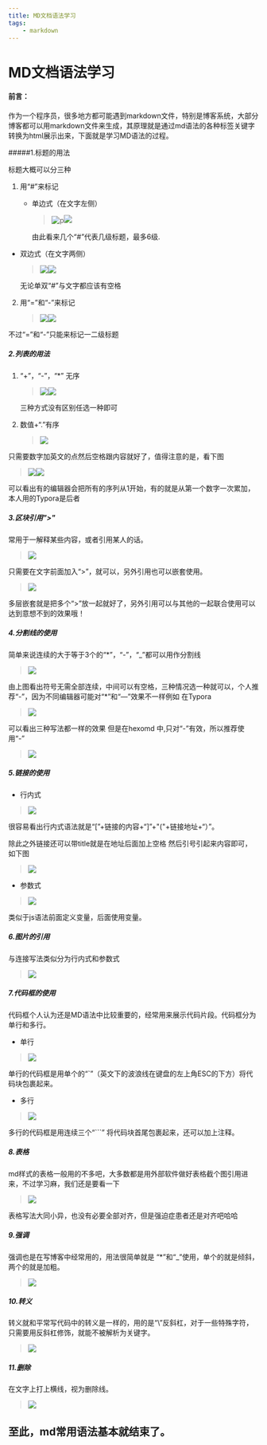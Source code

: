 ```yaml
---
title: MD文档语法学习
tags: 
	- markdown 
---
```


# MD文档语法学习

#### 前言：

​	作为一个程序员，很多地方都可能遇到markdown文件，特别是博客系统，大部分博客都可以用markdown文件来生成，其原理就是通过md语法的各种标签关键字转换为html展示出来，下面就是学习MD语法的过程。
<!-- more -->
#####1.标题的用法

标题大概可以分三种

1. 用“#”来标记

   + 单边式（在文字左侧）

     >![p](https://raw.githubusercontent.com/onlyamonkey/newblog/master/source/_posts/md-images/1.png)![](https://raw.githubusercontent.com/onlyamonkey/newblog/master/source/_posts/md-images/1-1.png)	

     由此看来几个“#”代表几级标题，最多6级.

 + 双边式（在文字两侧）

     >![](https://raw.githubusercontent.com/onlyamonkey/newblog/master/source/_posts/md-images/2.png)![](https://raw.githubusercontent.com/onlyamonkey/newblog/master/source/_posts/md-images/2-2.png)

     无论单双“#”与文字都应该有空格

2. 用“=”和“-”来标记

   > ![](https://raw.githubusercontent.com/onlyamonkey/newblog/master/source/_posts/md-images/3.png)![](https://raw.githubusercontent.com/onlyamonkey/newblog/master/source/_posts/md-images/3-3.png)

不过“=”和“-”只能来标记一二级标题

##### 2.列表的用法

1. “+”，“-”，“*” 无序

   > ![](https://raw.githubusercontent.com/onlyamonkey/newblog/master/source/_posts/md-images/4.png)![](https://raw.githubusercontent.com/onlyamonkey/newblog/master/source/_posts/md-images/4-4.png)

   三种方式没有区别任选一种即可

2. 数值+“.”有序

   > ![](https://raw.githubusercontent.com/onlyamonkey/newblog/master/source/_posts/md-images/5.png)

只需要数字加英文的点然后空格跟内容就好了，值得注意的是，看下图



> ![](https://raw.githubusercontent.com/onlyamonkey/newblog/master/source/_posts/md-images/6.png)![](https://raw.githubusercontent.com/onlyamonkey/newblog/master/source/_posts/md-images/7.png)

可以看出有的编辑器会把所有的序列从1开始，有的就是从第一个数字一次累加，本人用的Typora是后者

##### 3.区块引用">"

常用于一解释某些内容，或者引用某人的话。

> ![](https://raw.githubusercontent.com/onlyamonkey/newblog/master/source/_posts/md-images/8.png)

只需要在文字前面加入“>”，就可以，另外引用也可以嵌套使用。

> ![](https://raw.githubusercontent.com/onlyamonkey/newblog/master/source/_posts/md-images/9.png)

多层嵌套就是把多个“>”放一起就好了，另外引用可以与其他的一起联合使用可以达到意想不到的效果哦！

##### 4.分割线的使用

简单来说连续的大于等于3个的“*”，“-”，“_”都可以用作分割线
>![](https://raw.githubusercontent.com/onlyamonkey/newblog/master/source/_posts/md-images/10.png)

由上图看出符号无需全部连续，中间可以有空格，三种情况选一种就可以，个人推荐“-”，因为不同编辑器可能对“*”和“—”效果不一样例如
在Typora
>![](https://raw.githubusercontent.com/onlyamonkey/newblog/master/source/_posts/md-images/11.png)

可以看出三种写法都一样的效果
但是在hexomd 中,只对“-”有效，所以推荐使用“-”

>![](https://raw.githubusercontent.com/onlyamonkey/newblog/master/source/_posts/md-images/12.png)

##### 5.链接的使用
 *  行内式
>![](https://raw.githubusercontent.com/onlyamonkey/newblog/master/source/_posts/md-images/13.png)

很容易看出行内式语法就是“[”+链接的内容+“]”+"("+链接地址+“）”。

除此之外链接还可以带title就是在地址后面加上空格 然后引号引起来内容即可，如下图
>![](https://raw.githubusercontent.com/onlyamonkey/newblog/master/source/_posts/md-images/14.png)

* 参数式
>![](https://raw.githubusercontent.com/onlyamonkey/newblog/master/source/_posts/md-images/15.png)

类似于js语法前面定义变量，后面使用变量。

##### 6.图片的引用
与连接写法类似分为行内式和参数式
>![](https://raw.githubusercontent.com/onlyamonkey/newblog/master/source/_posts/md-images/16.png)

##### 7.代码框的使用
代码框个人认为还是MD语法中比较重要的，经常用来展示代码片段。代码框分为单行和多行。
* 单行
 >![](https://raw.githubusercontent.com/onlyamonkey/newblog/master/source/_posts/md-images/17.png)

单行的代码框是用单个的“`”（英文下的波浪线在键盘的左上角ESC的下方）将代码块包裹起来。
* 多行
>![](https://raw.githubusercontent.com/onlyamonkey/newblog/master/source/_posts/md-images/18.png)
 
 多行的代码框是用连续三个“```” 将代码块首尾包裹起来，还可以加上注释。
 ##### 8.表格
 md样式的表格一般用的不多吧，大多数都是用外部软件做好表格截个图引用进来，不过学习麻，我们还是要看一下

>![](https://raw.githubusercontent.com/onlyamonkey/newblog/master/source/_posts/md-images/19.png)

表格写法大同小异，也没有必要全部对齐，但是强迫症患者还是对齐吧哈哈
 
 ##### 9.强调
 强调也是在写博客中经常用的，用法很简单就是 “*”和“_”使用，单个的就是倾斜，两个的就是加粗。
>![](http://pth9simu1.bkt.clouddn.com/md/20.png)
 
##### 10.转义
转义就和平常写代码中的转义是一样的，用的是“\”反斜杠，对于一些特殊字符，只需要用反斜杠修饰，就能不被解析为关键字。

>![](http://pth9simu1.bkt.clouddn.com/md/21.png)

 ##### 11.删除
 在文字上打上横线，视为删除线。

>![](http://pth9simu1.bkt.clouddn.com/md/22.png) 


**至此，md常用语法基本就结束了。**
---
 
